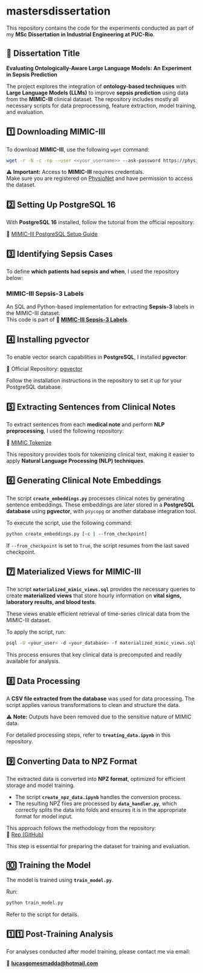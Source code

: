 # mastersdissertation  

This repository contains the code for the experiments conducted as part of my **MSc Dissertation in Industrial Engineering at PUC-Rio**.  

## 📌 Dissertation Title  
**Evaluating Ontologically-Aware Large Language Models: An Experiment in Sepsis Prediction**  

The project explores the integration of **ontology-based techniques** with **Large Language Models (LLMs)** to improve **sepsis prediction** using data from the **MIMIC-III** clinical dataset. The repository includes mostly all necessary scripts for data preprocessing, feature extraction, model training, and evaluation.  


## 1️⃣ Downloading MIMIC-III

To download **MIMIC-III**, use the following `wget` command:

```bash
wget -r -N -c -np --user <<your_username>> --ask-password https://physionet.org/files/mimiciii/1.4/
```

⚠️ **Important:** Access to **MIMIC-III** requires credentials.  
Make sure you are registered on [PhysioNet](https://physionet.org/) and have permission to access the dataset.

## 2️⃣ Setting Up PostgreSQL 16

With **PostgreSQL 16** installed, follow the tutorial from the official repository:  

🔗 [MIMIC-III PostgreSQL Setup Guide](https://github.com/MIT-LCP/mimic-code/tree/main/mimic-iii/buildmimic/postgres)

## 3️⃣ Identifying Sepsis Cases  

To define **which patients had sepsis and when**, I used the repository below:  

### **MIMIC-III Sepsis-3 Labels**  
An SQL and Python-based implementation for extracting **Sepsis-3** labels in the MIMIC-III dataset.  
This code is part of **🔗 [MIMIC-III Sepsis-3 Labels](https://github.com/mmr12/MIMIC-III-sepsis-3-labels)**.  

## 4️⃣ Installing pgvector  

To enable vector search capabilities in **PostgreSQL**, I installed **pgvector**:  

🔗 Official Repository: [pgvector](https://github.com/pgvector/pgvector)  

Follow the installation instructions in the repository to set it up for your PostgreSQL database.

## 5️⃣ Extracting Sentences from Clinical Notes  

To extract sentences from each **medical note** and perform **NLP preprocessing**, I used the following repository:  

🔗 [MIMIC Tokenize](https://github.com/wboag/mimic-tokenize/tree/master)  

This repository provides tools for tokenizing clinical text, making it easier to apply **Natural Language Processing (NLP) techniques**.

## 6️⃣ Generating Clinical Note Embeddings  

The script **`create_embeddings.py`** processes clinical notes by generating sentence embeddings. These embeddings are later stored in a **PostgreSQL database** using **pgvector**, with `psycopg` or another database integration tool.  

To execute the script, use the following command:  

```bash
python create_embeddings.py [-c | --from_checkpoint]
```

If `--from_checkpoint` is set to `True`, the script resumes from the last saved checkpoint.  

## 7️⃣ Materialized Views for MIMIC-III  

The script **`materialized_mimic_views.sql`** provides the necessary queries to create **materialized views** that store hourly information on **vital signs, laboratory results, and blood tests**.  

These views enable efficient retrieval of time-series clinical data from the MIMIC-III dataset.  

To apply the script, run:  
```bash
psql -U <your_user> -d <your_database> -f materialized_mimic_views.sql
```

This process ensures that key clinical data is precomputed and readily available for analysis.  

## 8️⃣ Data Processing  

A **CSV file extracted from the database** was used for data processing. The script applies various transformations to clean and structure the data.  

⚠️ **Note:** Outputs have been removed due to the sensitive nature of MIMIC data.  

For detailed processing steps, refer to **`treating_data.ipynb`** in this repository.

## 9️⃣ Converting Data to NPZ Format  

The extracted data is converted into **NPZ format**, optimized for efficient storage and model training.  

- The script **`create_npz_data.ipynb`** handles the conversion process.  
- The resulting NPZ files are processed by **`data_handler.py`**, which correctly splits the data into folds and ensures it is in the appropriate format for model input.  

This approach follows the methodology from the repository:  
🔗 [Rep (GitHub)](https://github.com/PeterChe1990/GRU-D)  

This step is essential for preparing the dataset for training and evaluation.  

## 🔟 Training the Model  

The model is trained using **`train_model.py`**.  

Run:  
```bash
python train_model.py
```

Refer to the script for details.  

## 1️⃣1️⃣ Post-Training Analysis  

For analyses conducted after model training, please contact me via email:  

📩 **lucasgomesmadda@hotmail.com**  
